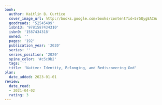 ```yaml
---
book:
  author: Kaitlin B. Curtice
  cover_image_url: http://books.google.com/books/content?id=5r5QygEACAAJ&printsec=frontcover&img=1&zoom=1&source=gbs_api
  goodreads: '52545499'
  isbn13: '9781587434310'
  isbn9: '1587434318'
  owned: ''
  pages: '192'
  publication_year: '2020'
  series: ''
  series_position: '2020'
  spine_color: '#c5c9b2'
  tags: ''
  title: 'Native: Identity, Belonging, and Rediscovering God'
plan:
  date_added: 2023-01-01
review:
  date_read:
  - 2021-04-02
  rating: 3
---
```

